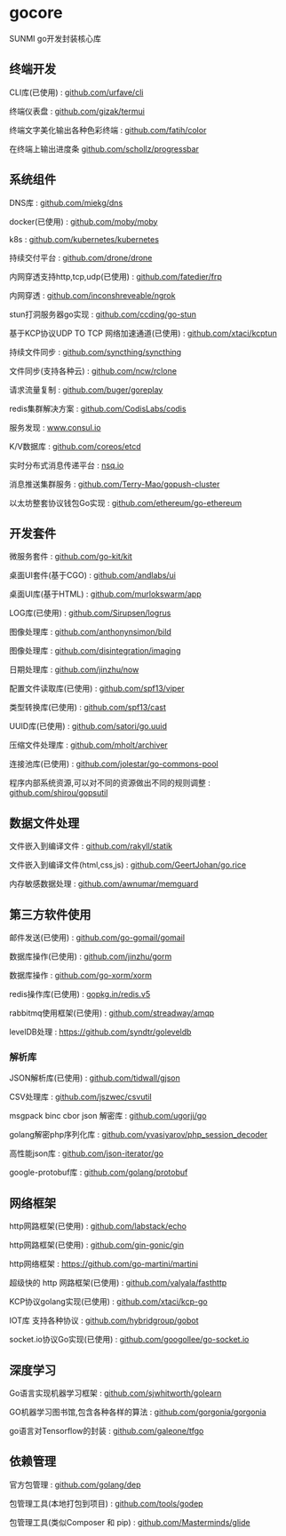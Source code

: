 # gocore
SUNMI go开发封装核心库 


## 终端开发
CLI库(已使用)  :  [github.com/urfave/cli](github.com/urfave/cli)

终端仪表盘  :  [github.com/gizak/termui](github.com/gizak/termui)

终端文字美化输出各种色彩终端  :  [github.com/fatih/color](github.com/fatih/color)

在终端上输出进度条  [github.com/schollz/progressbar ](github.com/schollz/progressbar )


## 系统组件
DNS库  :  [github.com/miekg/dns](github.com/miekg/dns)

docker(已使用)  :  [github.com/moby/moby ](github.com/moby/moby )

k8s  :  [github.com/kubernetes/kubernetes ](github.com/kubernetes/kubernetes )

持续交付平台  :  [github.com/drone/drone](github.com/drone/drone)

内网穿透支持http,tcp,udp(已使用)  :  [github.com/fatedier/frp](github.com/fatedier/frp)

内网穿透  :  [github.com/inconshreveable/ngrok ](github.com/inconshreveable/ngrok )

stun打洞服务器go实现  :  [github.com/ccding/go-stun ](github.com/ccding/go-stun )

基于KCP协议UDP TO TCP 网络加速通道(已使用)  :  [github.com/xtaci/kcptun ](github.com/xtaci/kcptun )

持续文件同步  :  [github.com/syncthing/syncthing](github.com/syncthing/syncthing)

文件同步(支持各种云)  :  [github.com/ncw/rclone](github.com/ncw/rclone)

请求流量复制  :  [github.com/buger/goreplay](github.com/buger/goreplay)

redis集群解决方案  :  [github.com/CodisLabs/codis](github.com/CodisLabs/codis)

服务发现  :  [www.consul.io ](www.consul.io )

K/V数据库  :  [github.com/coreos/etcd ](github.com/coreos/etcd )

实时分布式消息传递平台  :  [nsq.io](nsq.io)

消息推送集群服务  :  [github.com/Terry-Mao/gopush-cluster ](github.com/Terry-Mao/gopush-cluster )

以太坊整套协议钱包Go实现  :  [github.com/ethereum/go-ethereum ](github.com/ethereum/go-ethereum )


## 开发套件
微服务套件  :  [github.com/go-kit/kit](github.com/go-kit/kit)

桌面UI套件(基于CGO)  :  [github.com/andlabs/ui](github.com/andlabs/ui)

桌面UI库(基于HTML)  :  [github.com/murlokswarm/app](github.com/murlokswarm/app)

LOG库(已使用)  :  [github.com/Sirupsen/logrus ](github.com/Sirupsen/logrus )

图像处理库  :  [github.com/anthonynsimon/bild ](github.com/anthonynsimon/bild )

图像处理库  :  [github.com/disintegration/imaging](github.com/disintegration/imaging)

日期处理库  :  [github.com/jinzhu/now ](github.com/jinzhu/now )

配置文件读取库(已使用)  :  [github.com/spf13/viper ](github.com/spf13/viper )

类型转换库(已使用)  :  [github.com/spf13/cast ](github.com/spf13/cast )

UUID库(已使用)  :  [github.com/satori/go.uuid](github.com/satori/go.uuid)

压缩文件处理库  :  [github.com/mholt/archiver ](github.com/mholt/archiver )

连接池库(已使用)  :  [github.com/jolestar/go-commons-pool ](github.com/jolestar/go-commons-pool )

程序内部系统资源,可以对不同的资源做出不同的规则调整  :  [github.com/shirou/gopsutil ](github.com/shirou/gopsutil )


## 数据文件处理
文件嵌入到编译文件  :  [github.com/rakyll/statik ](github.com/rakyll/statik )

文件嵌入到编译文件(html,css,js)  :  [github.com/GeertJohan/go.rice](github.com/GeertJohan/go.rice)

内存敏感数据处理  :  [github.com/awnumar/memguard ](github.com/awnumar/memguard )


## 第三方软件使用
邮件发送(已使用)  :  [github.com/go-gomail/gomail](github.com/go-gomail/gomail)

数据库操作(已使用)  :  [github.com/jinzhu/gorm](github.com/jinzhu/gorm)

数据库操作  :  [github.com/go-xorm/xorm ](github.com/go-xorm/xorm )

redis操作库(已使用)  :  [gopkg.in/redis.v5](gopkg.in/redis.v5)

rabbitmq使用框架(已使用)  :  [github.com/streadway/amqp](github.com/streadway/amqp)

levelDB处理  :  [https://github.com/syndtr/goleveldb ](https://github.com/syndtr/goleveldb )


### 解析库
JSON解析库(已使用)  :  [github.com/tidwall/gjson](github.com/tidwall/gjson)

CSV处理库  :  [github.com/jszwec/csvutil](github.com/jszwec/csvutil)

msgpack binc  cbor json   解密库  :  [github.com/ugorji/go](github.com/ugorji/go)

golang解密php序列化库  :  [github.com/yvasiyarov/php_session_decoder ](github.com/yvasiyarov/php_session_decoder )

高性能json库  :  [github.com/json-iterator/go](github.com/json-iterator/go)

google-protobuf库  :  [github.com/golang/protobuf ](github.com/golang/protobuf )


## 网络框架
http网路框架(已使用)  :  [github.com/labstack/echo](github.com/labstack/echo)

http网路框架(已使用)  :  [github.com/gin-gonic/gin](github.com/gin-gonic/gin)

http网络框架  :  [https://github.com/go-martini/martini ](https://github.com/go-martini/martini )

超级快的 http 网路框架(已使用)  :  [github.com/valyala/fasthttp ](github.com/valyala/fasthttp )

KCP协议golang实现(已使用)  :  [github.com/xtaci/kcp-go ](github.com/xtaci/kcp-go )

IOT库 支持各种协议  :  [github.com/hybridgroup/gobot ](github.com/hybridgroup/gobot )

socket.io协议Go实现(已使用)  :  [github.com/googollee/go-socket.io](github.com/googollee/go-socket.io)


## 深度学习
Go语言实现机器学习框架  :  [github.com/sjwhitworth/golearn ](github.com/sjwhitworth/golearn )

GO机器学习图书馆,包含各种各样的算法  :  [github.com/gorgonia/gorgonia](github.com/gorgonia/gorgonia)

go语言对Tensorflow的封装  :  [github.com/galeone/tfgo ](github.com/galeone/tfgo )


## 依赖管理
官方包管理  :  [github.com/golang/dep ](github.com/golang/dep )

包管理工具(本地打包到项目)  :  [github.com/tools/godep ](github.com/tools/godep )

包管理工具(类似Composer 和 pip)  :  [github.com/Masterminds/glide ](github.com/Masterminds/glide )
